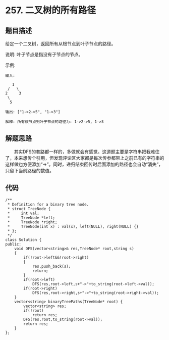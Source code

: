 # 257. 二叉树的所有路径

## 题目描述
给定一个二叉树，返回所有从根节点到叶子节点的路径。
	
说明: 叶子节点是指没有子节点的节点。
	
示例:
```
输入:

   1
 /   \
2     3
 \
  5

输出: ["1->2->5", "1->3"]

解释: 所有根节点到叶子节点的路径为: 1->2->5, 1->3
```
## 解题思路
&#160; &#160; &#160; &#160;其实DFS的套路都一样的，多做就会有感觉。这道题主要是字符串把我难住了，本来想传个引用，但发现评论区大家都是每次传参都带上之前已有的字符串的这样做也方便添加“->”。同时，递归结束回传时后面添加的路径也会自动“消失”，只留下当前路径的数值。

## 代码
```
/**
 * Definition for a binary tree node.
 * struct TreeNode {
 *     int val;
 *     TreeNode *left;
 *     TreeNode *right;
 *     TreeNode(int x) : val(x), left(NULL), right(NULL) {}
 * };
 */
class Solution {
public:
    void DFS(vector<string>& res,TreeNode* root,string s)
    {
        if(!root->left&&!root->right)
        {
            res.push_back(s);
            return;
        }
        if(root->left)
            DFS(res,root->left,s+"->"+to_string(root->left->val));
        if(root->right)
            DFS(res,root->right,s+"->"+to_string(root->right->val));
    }
    vector<string> binaryTreePaths(TreeNode* root) {
        vector<string> res;
        if(!root)
            return res;
        DFS(res,root,to_string(root->val));
        return res;
    }
};
```